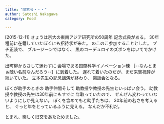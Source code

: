 ```yaml
---
title: "同窓会・・・"
author: Satoshi Nakagawa
category: Food

---
```


[2015-12-11]  きょうは京大の東南アジア研究所の50周年
記念式典がある。
30年程前に在籍していたぼくにも招待状が来た。
のこのこ参加することとした。
プチ正装で、
ブルージーンではなく、
黒のコーデュロイのズボンをはいてでかけた。

 出町柳からさして迷わずに
会場である国際科学イノベーション棟
［--なんとまぁ醜い名前なんだろう--］に到着した。
遅れて着いたのだが、まだ来賓祝辞が続いていた。
立本先生の記念講演が終わり、
懇談会となる。

 ぼくが助手のときの
助手仲間そして
助教授や教授の先生といっぱい会う。
助教授や教授の先生は30年前にもすでに
年取っていたので、
ぜんぜん変わっていないようにしか見えない。
ぼくを含めてもと助手たちは、
30年前の若さを考えると、
ぐっと年をとっているふうに見える。
なんだか不利だ。

 とまれ、楽しく旧交をあたためました。

